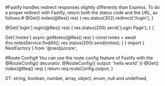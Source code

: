 #Fastify handles redirect responses slightly differently than Express. To do a proper redirect with Fastify, return both the status code and the URL, as follows:#
@Get()
index(@Res() res) {
  res.status(302).redirect('/login');
} 

@Get('login')
  login(@Res() res) {
    res.status(200).send('Login Page');
  }
}

Get('/notes')
  async getNotes(@Res() res) {
    const notes = await this.notesService.findAll();
    res.status(200).send(notes);
    }
}
    import { NestFactory } from '@nestjs/core';


#Route Config#
You can use the route config feature of Fastify with the @RouteConfig() decorator.
@RouteConfig({ output: 'hello world' })
@Get()
index(@Req() req) {
  return req.routeConfig.output;
}

DT: string, boolean, number, array, object, enum, null and undefined, 